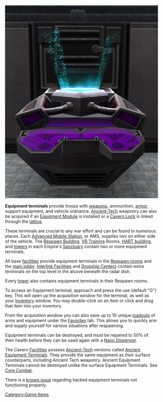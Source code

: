 ![](images/Equip_Term.jpg "Equip_Term.jpg")

**Equipment terminals** provide troops with
[weapons](Weapons_Index "wikilink"), ammunition,
[armor](Armor_Index "wikilink"), support equipment, and vehicle
ordnance. [Ancient-Tech](Ancient-Tech "wikilink") weaponry can also be
acquired if an [Equipment Module](Equipment_Module "wikilink") is
installed or a [Cavern Lock](Cavern_Lock "wikilink") is linked through
the [lattice](lattice "wikilink").

These terminals are crucial to any war effort and can be found in
numerous places. Each [Advanced Mobile
Station](Advanced_Mobile_Station "wikilink"), or AMS, supplies two on
either side of the vehicle. The [Respawn
Building](Respawn_Building "wikilink"), [VR
Training](VR_Training "wikilink") Rooms, [HART
building](HART_building "wikilink"), and [towers](towers "wikilink") in
each Empire's [Sanctuary](Sanctuary "wikilink") contain two or more
equipment terminals.

All base [facilities](facilities "wikilink") provide equipment terminals
in the [Respawn rooms](Respawn_room "wikilink") and the [main
lobby](main_lobby "wikilink"). [Interlink
Facilities](Interlink_Facility "wikilink") and [Dropship
Centers](Dropship_Center "wikilink") contain extra teriminals on the top
level in the alcove beneath the radar dish.

Every [tower](towers "wikilink") also contains equipment terminals in
their Respawn rooms.

To access an Equipment terminal, approach and press the use (default
"G") key. This will open up the acquisition window for the terminal, as
well as your [Inventory](Inventory "wikilink") window. You may
double-click on an item or click and drag that item into your inventory.

From the acquisition window you can also save up to 10 unique
[loadouts](loadout "wikilink") of arms and equipment under the
[Favorites](Favorites "wikilink") tab. This allows you to quickly arm
and supply yourself for various situations after respawning.

Equipment terminals can be destroyed, and must be repaired to 50% of
their health before they can be used again with a [Nano
Dispenser](Nano_Dispenser "wikilink").

The Cavern [Facilities](Facilities "wikilink") possess
[Ancient-Tech](Ancient-Tech "wikilink") versions called [Ancient
Equipment Terminals](Ancient_Equipment_Terminal "wikilink"). They
provide the same equipment as their surface counterparts, including
Ancient Tech weaponry. Ancient Equipment Terminals cannot be destroyed
unlike the surface Equipment Terminals. See [Core
Combat](Core_Combat "wikilink").

There is a [known issue](Known_Issues "wikilink") regarding hacked
equipment terminals not functioning properly.

[Category:Game Items](Category:Game_Items "wikilink")
